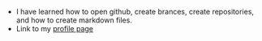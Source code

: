- I have learned how to open github, create brances, create repositories, and how to create markdown files.
- Link to my [profile page](https://github.com/SuperShow7)
